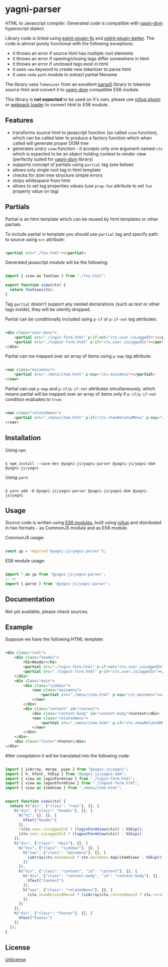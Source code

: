 # yagni-parser


HTML to Javascript compiler. Generated code is compatible with
[yagni-dom][yagni-dom] hyperscript dialect.

Library code is linted using [eslint-plugin-fp][eslint-plugin-fp] and
[eslint-plugin-better][eslint-plugin-better]. The code is almost purely
functional with the following exceptions:

- it throws an error if source html has multiple root elements
- it throws an error if opening/closing tags differ somewhere in html
- it throws an error if unclosed tags exist in html
- it uses `new` keyword to create new tokenizer to parse html
- it uses `node` `path` module to extract partial filename

The library uses `Tokenizer` from an excellent [parse5][parse5] library to
tokenize source html and convert it to [yagni-dom][yagni-dom] compatible ES6
module.

This library is **not expected** to be used on it's own, please use
[rollup plugin][rollup-plugin-yagni] or [webpack loader][yagni-loader] to
convert html to ES6 module.


## Features

- transforms source html to javascript function (so called `view` function),
    which can be called later to produce a factory function which when called
    will generate proper DOM tree
- generates unary `view` function - it accepts only one argument named `ctx`
    which is expected to be an object holding context to render view (perfectly
    suited for [yagni-dom][yagni-dom] library)
- supports concept of partials using `partial` tag (see below)
- allows only single root tag in html template
- checks for dom tree structure simple errors
- strips whitespace from html
- allows to set tag properties values (use `prop-foo` attribute to set `foo`
    property value on tag)


## Partials

Partial is an html template which can be reused by html templates or other
partials.

To include partial in template you should use `partial` tag and specify path to
source using `src` attribute:

```html

<partial src="./foo.html"></partial>

```

Generated javascript module will be the following:

```js

import { view as fooView } from "./foo.html";

export function view(ctx) {
  return fooView(ctx);
}

```

Tag `partial` doesn't support any nested declarations (such as text or other
tags inside), they will be silently dropped.

Partial can be conditionally included using `p-if` or `p-if-not` tag
attributes:

```html

<div class="user-menu">
    <partial src="./login-form.html" p-if-not="ctx.user.isLoggedIn"></partial>
    <partial src="./logout-form.html" p-if="ctx.user.isLoggedIn"></partial>
</div>

```

Partial can me mapped over an array of items using `p-map` tag attribute:

```html

<nav class="mainmenu">
    <partial src="./menu/item.html" p-map="ctx.mainmenu"></partial>
</nav>

```

Partial can use `p-map` and `p-if/p-if-not` attributes simultaneously, which
means partial will be mapped over an array of items only if `p-if/p-if-not`
condition evaluates to `true`:

```html

<nav class="relatedmenu">
    <partial src="./menu/item.html" p-if="ctx.showRelatedMenu" p-map="ctx.relatedmenu" related="yes"></partial>
</nav>

```


## Installation

Using `npm`:

```shell

$ npm install --save-dev @yagni-js/yagni-parser @yagni-js/yagni-dom @yagni-js/yagni

```

Using `yarn`:

```shell

$ yarn add -D @yagni-js/yagni-parser @yagni-js/yagni-dom @yagni-js/yagni

```

## Usage

Source code is written using [ES6 modules][es6-modules], built using
[rollup][rollup] and distributed in two formats - as CommonJS module and as
ES6 module.

CommonJS usage:

```javascript

const yp = require('@yagni-js/yagni-parser');

```

ES6 module usage:

```javascript

import * as yp from '@yagni-js/yagni-parser';
// or
import { parse } from '@yagni-js/yagni-parser';

```


## Documentation

Not yet available, please check sources.


## Example

Suppose we have the following HTML template:

```html

<div class="root">
    <div class="header">
        <h1>Header</h1>
        <partial src="./login-form.html" p-if-not="ctx.user.isLoggedIn"></partial>
        <partial src="./logout-form.html" p-if="ctx.user.isLoggedIn"></partial>
    </div>
    <div class="main">
        <div class="sidebar">
            <nav class="mainmenu">
                <partial src="./menu/item.html" p-map="ctx.mainmenu"></partial>
            </nav>
        </div>
        <div class="content" id="content">
            <div class="content-body" id="content-body">Content</div>
            <nav class="relatedmenu">
                <partial src="./menu/item.html" p-if="ctx.showRelatedMenu" p-map="ctx.relatedmenu" related="yes"></partial>
            </nav>
        </div>
    </div>
    <div class="footer">Footer</div>
</div>

```

After compilation it will be translated into the following code:

```javascript

import { isArray, merge, pipe } from "@yagni-js/yagni";
import { h, hText, hSkip } from "@yagni-js/yagni-dom";
import { view as loginFormView } from "./login-form.html";
import { view as logoutFormView } from "./logout-form.html";
import { view as itemView } from "./menu/item.html";


export function view(ctx) {
  return h("div", {"class": "root"}, {}, [
    h("div", {"class": "header"}, {}, [
      h("h1", {}, {}, [
        hText("Header")
      ]),
      !(ctx.user.isLoggedIn) ? (loginFormView(ctx)) : hSkip(),
      (ctx.user.isLoggedIn) ? (logoutFormView(ctx)) : hSkip()
    ]),
    h("div", {"class": "main"}, {}, [
      h("div", {"class": "sidebar"}, {}, [
        h("nav", {"class": "mainmenu"}, {}, [
          isArray(ctx.mainmenu) ? ctx.mainmenu.map(itemView) : hSkip()
        ])
      ]),
      h("div", {"class": "content", "id": "content"}, {}, [
        h("div", {"class": "content-body", "id": "content-body"}, {}, [
          hText("Content")
        ]),
        h("nav", {"class": "relatedmenu"}, {}, [
          (ctx.showRelatedMenu) ? (isArray(ctx.relatedmenu) ? ctx.relatedmenu.map(pipe([merge({"related": "yes"}), itemView])) : hSkip()) : hSkip()
        ])
      ])
    ]),
    h("div", {"class": "footer"}, {}, [
      hText("Footer")
    ])
  ]);
}

```


## License

[Unlicense][unlicense]


[eslint-plugin-fp]: https://github.com/jfmengels/eslint-plugin-fp
[eslint-plugin-better]: https://github.com/idmitriev/eslint-plugin-better
[es6-modules]: https://hacks.mozilla.org/2015/08/es6-in-depth-modules/
[yagni-dom]: https://github.com/yagni-js/yagni-dom
[yagni-loader]: https://github.com/yagni-js/yagni-loader
[rollup-plugin-yagni]: https://github.com/yagni-js/rollup-plugin-yagni
[parse5]: https://github.com/inikulin/parse5/blob/master/packages/parse5/docs/index.md
[rollup]: https://rollupjs.org/
[webpack]: https://webpack.js.org/
[unlicense]: http://unlicense.org/
